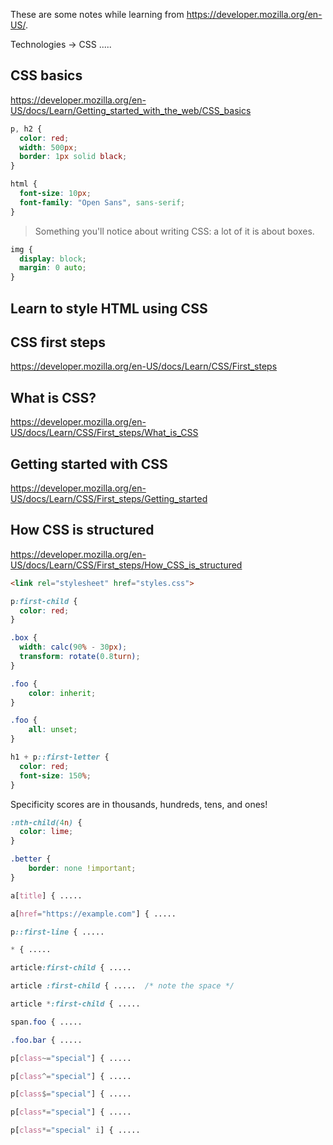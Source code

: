 These are some notes while learning from https://developer.mozilla.org/en-US/.

Technologies -> CSS .....

## CSS basics

https://developer.mozilla.org/en-US/docs/Learn/Getting_started_with_the_web/CSS_basics

```css
p, h2 {
  color: red;
  width: 500px;
  border: 1px solid black;
}
```

```css
html {
  font-size: 10px;
  font-family: "Open Sans", sans-serif;
}
```

> Something you'll notice about writing CSS: a lot of it is about boxes.

```css
img {
  display: block;
  margin: 0 auto;
}
```

## Learn to style HTML using CSS

## CSS first steps

https://developer.mozilla.org/en-US/docs/Learn/CSS/First_steps

## What is CSS?

https://developer.mozilla.org/en-US/docs/Learn/CSS/First_steps/What_is_CSS

## Getting started with CSS

https://developer.mozilla.org/en-US/docs/Learn/CSS/First_steps/Getting_started

## How CSS is structured

https://developer.mozilla.org/en-US/docs/Learn/CSS/First_steps/How_CSS_is_structured

```html
<link rel="stylesheet" href="styles.css">
```

```css
p:first-child {
  color: red;
}
```

```css
.box {
  width: calc(90% - 30px);
  transform: rotate(0.8turn);
}
```

```css
.foo {
    color: inherit;
}
```

```css
.foo {
    all: unset;
}
```

```css
h1 + p::first-letter {
  color: red;
  font-size: 150%;
}
```

Specificity scores are in thousands, hundreds, tens, and ones!

```css
:nth-child(4n) {
  color: lime;
}
```

```css
.better {
    border: none !important;
}
```

```css
a[title] { .....
```

```css
a[href="https://example.com"] { .....
```

```css
p::first-line { .....
```

```css
* { .....
```

```css
article:first-child { .....
```

```css
article :first-child { .....  /* note the space */
```

```css
article *:first-child { .....
```

```css
span.foo { .....
```

```css
.foo.bar { .....
```

```css
p[class~="special"] { .....
```

```css
p[class^="special"] { .....
```

```css
p[class$="special"] { .....
```

```css
p[class*="special"] { .....
```

```css
p[class*="special" i] { .....
```

